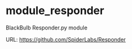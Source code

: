 module_responder
================

BlackBulb Responder.py module

URL: https://github.com/SpiderLabs/Responder


